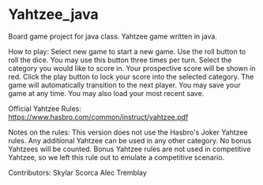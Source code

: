 # Yahtzee_java

Board game project for java class. Yahtzee game written in java.

How to play:
Select new game to start a new game.
Use the roll button to roll the dice. You may use this button three times per turn.
Select the category you would like to score in. Your prospective score will be shown in red.
Click the play button to lock your score into the selected category.
The game will automatically transition to the next player.
You may save your game at any time. You may also load your most recent save.

Official Yahtzee Rules:
https://www.hasbro.com/common/instruct/yahtzee.pdf

Notes on the rules:
This version does not use the Hasbro's Joker Yahtzee rules. 
Any additional Yahtzee can be used in any other category. 
No bonus Yahtzees will be counted. 
Bonus Yahtzee rules are not used in competitive Yahtzee, so we left this rule out to emulate a competitive scenario.

Contributors:
Skylar Scorca
Alec Tremblay
